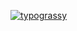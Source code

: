 [![typograssy](https://typograssy.deno.dev/api?text=Renren%20Batabata%20Hello%20World%20%20/typograssy%F0%9F%92%95)](https://github.com/kawarimidoll/typograssy)
